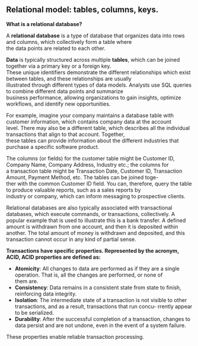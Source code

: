 ## Relational model: tables, columns, keys.

**What is a relational database?**  

A **relational database** is a type of database that organizes data into rows and columns, which collectively form a table where  
the data points are related to each other.

**Data** is typically structured across multiple **tables**, which can be joined together via a primary key or a foreign key.  
These unique identifiers demonstrate the different relationships which exist between tables, and these relationships are usually   
illustrated through different types of data models. Analysts use SQL queries to combine different data points and summarize   
business performance, allowing organizations to gain insights, optimize workflows, and identify new opportunities.

For example, imagine your company maintains a database table with customer information, which contains company data at the account  
level. There may also be a different table, which describes all the individual transactions that align to that account. Together,   
these tables can provide information about the different industries that purchase a specific software product.

The columns (or fields) for the customer table might be Customer ID, Company Name, Company Address, Industry etc.; the columns for   
a transaction table might be Transaction Date, Customer ID, Transaction Amount, Payment Method, etc. The tables can be joined toge-  
ther with the common Customer ID field. You can, therefore, query the table to produce valuable reports, such as a sales reports by  
industry or company, which can inform messaging to prospective clients.

Relational databases are also typically associated with transactional databases, which execute commands, or transactions, collectively.
A popular example that is used to illustrate this is a bank transfer. A defined amount is withdrawn from one account, and then it is 
deposited within another. The total amount of money is withdrawn and deposited, and this transaction cannot occur in any kind of 
partial sense. 

**Transactions have specific properties. Represented by the acronym, ACID, ACID properties are defined as:**

- **Atomicity**: All changes to data are performed as if they are a single operation. That is, all the changes are performed, or none of  
them are.
- **Consistency**: Data remains in a consistent state from state to finish, reinforcing data integrity.
- **Isolation**: The intermediate state of a transaction is not visible to other transactions, and as a result, transactions that run concu-
rrently appear to be serialized.
- **Durability**: After the successful completion of a transaction, changes to data persist and are not undone, even in the event of a system
failure.

These properties enable reliable transaction processing.
